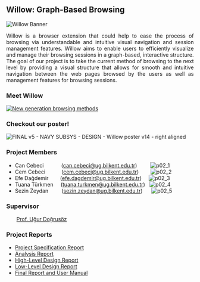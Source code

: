 ## Willow: Graph-Based Browsing

![Willow Banner](https://user-images.githubusercontent.com/56072318/116783912-0d508b80-aa9a-11eb-9608-77e81c3abe7d.png)

<p align="justify" width="100%">
Willow is a browser extension that could help to ease the process of browsing via understandable and intuitive visual navigation and session management features. Willow aims to enable users to efficiently visualize and manage their browsing sessions in a graph-based, interactive structure. The goal of our project is to take the current method of browsing to the next level by providing a visual structure that allows for smooth and intuitive navigation between the web pages browsed by the users as well as management features for browsing sessions.
</p>

### Meet Willow

[![New generation browsing methods](http://img.youtube.com/vi/nnXhuCLyehU/0.jpg)](http://www.youtube.com/watch?v=nnXhuCLyehU "Willow: Graph-Based Browsing")

### Checkout our poster!

![FINAL v5 - NAVY SUBSYS - DESIGN - Willow poster v14 - right aligned](https://user-images.githubusercontent.com/56072318/116887415-f4c7a900-ac32-11eb-81db-bd44a2724cd4.png)

### Project Members

- Can Cebeci     &nbsp;&nbsp;&nbsp;&nbsp;&nbsp;&nbsp;&nbsp;&nbsp;&nbsp;&nbsp;&nbsp;(can.cebeci@ug.bilkent.edu.tr)
  &nbsp;&nbsp;&nbsp;&nbsp;&nbsp;&nbsp;&nbsp;&nbsp;![p02_1](https://user-images.githubusercontent.com/56072318/116783722-13923800-aa99-11eb-81dc-2a4209c2428d.jpg)
- Cem Cebeci     &nbsp;&nbsp;&nbsp;&nbsp;&nbsp;&nbsp;&nbsp;&nbsp;&nbsp;&nbsp;(cem.cebeci@ug.bilkent.edu.tr)
  &nbsp;&nbsp;&nbsp;&nbsp;&nbsp;&nbsp;&nbsp;![p02_2](https://user-images.githubusercontent.com/56072318/116783728-1725bf00-aa99-11eb-839c-b86e4c623a74.jpg)
- Efe Dağdemir  &nbsp;&nbsp;&nbsp;&nbsp;&nbsp;&nbsp;&nbsp;(efe.dagdemir@ug.bilkent.edu.tr)
  &nbsp;&nbsp;&nbsp;&nbsp;![p02_3](https://user-images.githubusercontent.com/56072318/116783729-18ef8280-aa99-11eb-82f7-c83fb1e3949b.jpg)
- Tuana Türkmen&nbsp;&nbsp;&nbsp;&nbsp;&nbsp;(tuana.turkmen@ug.bilkent.edu.tr)
  &nbsp;&nbsp;![p02_4](https://user-images.githubusercontent.com/56072318/116783732-1ab94600-aa99-11eb-8ac3-3d615c8b69b8.jpg)
- Sezin Zeydan  &nbsp;&nbsp;&nbsp;&nbsp;&nbsp;&nbsp;&nbsp;&nbsp;(sezin.zeydan@ug.bilkent.edu.tr)
  &nbsp;&nbsp;&nbsp;&nbsp;&nbsp;![p02_5](https://user-images.githubusercontent.com/56072318/116783735-1d1ba000-aa99-11eb-812b-b6ca95287a43.jpg)
  
### Supervisor

&nbsp;&nbsp;&nbsp;&nbsp;&nbsp;&nbsp;&nbsp;[Prof. Uğur Doğrusöz](http://www.cs.bilkent.edu.tr/~ugur/)

### Project Reports

- [Project Specification Report](https://efedagdemir.github.io/willow/pdf/willow-project-specification-report.pdf)
- [Analysis Report](https://efedagdemir.github.io/willow/pdf/Willow.Analysis.Report.Fall2020.pdf)
- [High-Level Design Report](https://efedagdemir.github.io/willow/pdf/Willow-High-Level-Design-Report.pdf)
- [Low-Level Design Report](https://efedagdemir.github.io/willow/pdf/Willow-Low-Level-Design-Report.pdf)
- [Final Report and User Manual](https://efedagdemir.github.io/willow/pdf/Willow-Final-Report-and-User-Manual.pdf)
